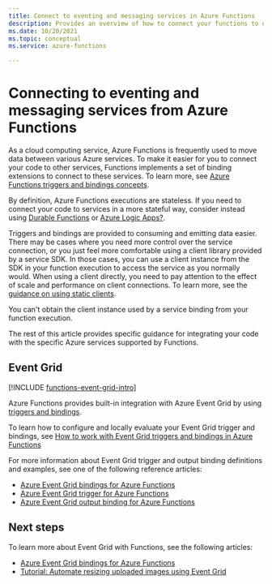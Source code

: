 ```yaml
---
title: Connect to eventing and messaging services in Azure Functions
description: Provides an overview of how to connect your functions to other messaging and event-driven services in Azure, such as Azure Service Bus, Azure Event Grid, and Azure Event Hubs. 
ms.date: 10/20/2021
ms.topic: conceptual
ms.service: azure-functions

---
```


# Connecting to eventing and messaging services from Azure Functions

As a cloud computing service, Azure Functions is frequently used to move data between various Azure services. To make it easier for you to connect your code to other services, Functions implements a set of binding extensions to connect to these services. To learn more, see [Azure Functions triggers and bindings concepts](functions-triggers-bindings.md).

By definition, Azure Functions executions are stateless. If you need to connect your code to services in a more stateful way, consider instead using [Durable Functions](durable/durable-functions-overview.md) or [Azure Logic Apps?](../logic-apps/logic-apps-overview.md). 

Triggers and bindings are provided to consuming and emitting data easier. There may be cases where you need more control over the service connection, or you just feel more comfortable using a client library provided by a service SDK. In those cases, you can use a client instance from the SDK in your function execution to access the service as you normally would. When using a client directly, you need to pay attention to the effect of scale and performance on client connections. To learn more, see the [guidance on using static clients](manage-connections.md#static-clients). 

You can't obtain the client instance used by a service binding from your function execution. 

The rest of this article provides specific guidance for integrating your code with the specific Azure services supported by Functions.     

## Event Grid

[!INCLUDE [functions-event-grid-intro](../../includes/functions-event-grid-intro.md)]

Azure Functions provides built-in integration with Azure Event Grid by using [triggers and bindings](functions-triggers-bindings.md). 

To learn how to configure and locally evaluate your Event Grid trigger and bindings, see [How to work with Event Grid triggers and bindings in Azure Functions](event-grid-how-tos.md) 

For more information about Event Grid trigger and output binding definitions and examples, see one of the following reference articles:

+ [Azure Event Grid bindings for Azure Functions](functions-bindings-event-grid.md)
+ [Azure Event Grid trigger for Azure Functions](functions-bindings-event-grid-trigger.md) 
+ [Azure Event Grid output binding for Azure Functions](functions-bindings-event-grid-output.md)  



## Next steps

To learn more about Event Grid with Functions, see the following articles:

+ [Azure Event Grid bindings for Azure Functions](functions-bindings-event-grid.md)
+ [Tutorial: Automate resizing uploaded images using Event Grid](../event-grid/resize-images-on-storage-blob-upload-event.md?toc=%2fazure%2fazure-functions%2ftoc.json)
